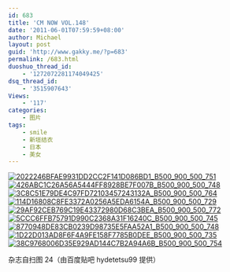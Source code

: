 ```yaml
---
id: 683
title: 'CM NOW VOL.148'
date: '2011-06-01T07:59:59+08:00'
author: Michael
layout: post
guid: 'http://www.gakky.me/?p=683'
permalink: /683.html
duoshuo_thread_id:
    - '1272072281174049425'
dsq_thread_id:
    - '3515907643'
Views:
    - '117'
categories:
    - 图片
tags:
    - smile
    - 新垣结衣
    - 日本
    - 美女
---
```


[![2022246BFAE9931DD2CC2F141D086BD1_B500_900_500_751](http://www.yui-aragaki.org/wp-content/uploads/img/2022246BFAE9931DD2CC2F141D086BD1_B500_900_500_751.jpeg)](http://www.yui-aragaki.org/wp-content/uploads/img/2022246BFAE9931DD2CC2F141D086BD1_B1280_1280_681_1023.jpeg) [![426ABC1C26A56A5444FF8928BE7F007B_B500_900_500_748](http://www.yui-aragaki.org/wp-content/uploads/img/426ABC1C26A56A5444FF8928BE7F007B_B500_900_500_748.jpeg)](http://www.yui-aragaki.org/wp-content/uploads/img/426ABC1C26A56A5444FF8928BE7F007B_B1280_1280_683_1023.jpeg) [![3C8C51E79DE4C97FD72103457243132A_B500_900_500_764](http://www.yui-aragaki.org/wp-content/uploads/img/3C8C51E79DE4C97FD72103457243132A_B500_900_500_764.jpeg)](http://www.yui-aragaki.org/wp-content/uploads/img/3C8C51E79DE4C97FD72103457243132A_B1280_1280_669_1023.jpeg) [![114D16808C8FE3372A0256A5EDA6154A_B500_900_500_729](http://www.yui-aragaki.org/wp-content/uploads/img/114D16808C8FE3372A0256A5EDA6154A_B500_900_500_729.jpeg)](http://www.yui-aragaki.org/wp-content/uploads/img/114D16808C8FE3372A0256A5EDA6154A_B1280_1280_701_1023.jpeg) [![29AF92CEB769C19E43372980D68C3BEA_B500_900_500_772](http://www.yui-aragaki.org/wp-content/uploads/img/29AF92CEB769C19E43372980D68C3BEA_B500_900_500_772.jpeg)](http://www.yui-aragaki.org/wp-content/uploads/img/29AF92CEB769C19E43372980D68C3BEA_B1280_1280_663_1024.jpeg) [![5CCC6FFB75791D990C2368A31F16240C_B500_900_500_745](http://www.yui-aragaki.org/wp-content/uploads/img/5CCC6FFB75791D990C2368A31F16240C_B500_900_500_745.jpeg)](http://www.yui-aragaki.org/wp-content/uploads/img/5CCC6FFB75791D990C2368A31F16240C_B1280_1280_687_1024.jpeg) [![8770948DE83CB0239D98735E5FAA52A1_B500_900_500_748](http://www.yui-aragaki.org/wp-content/uploads/img/8770948DE83CB0239D98735E5FAA52A1_B500_900_500_748.jpeg)](http://www.yui-aragaki.org/wp-content/uploads/img/8770948DE83CB0239D98735E5FAA52A1_B1280_1280_683_1023.jpeg) [![1D22D013AD8F6F4A9FE158F7785B0DEE_B500_900_500_735](http://www.yui-aragaki.org/wp-content/uploads/img/1D22D013AD8F6F4A9FE158F7785B0DEE_B500_900_500_735.jpeg)](http://www.yui-aragaki.org/wp-content/uploads/img/1D22D013AD8F6F4A9FE158F7785B0DEE_B1280_1280_695_1023.jpeg) [![38C9768006D35E929AD144C7B2A94A6B_B500_900_500_754](http://www.yui-aragaki.org/wp-content/uploads/img/38C9768006D35E929AD144C7B2A94A6B_B500_900_500_754.jpeg)](http://www.yui-aragaki.org/wp-content/uploads/img/38C9768006D35E929AD144C7B2A94A6B_B1280_1280_678_1023.jpeg)

杂志自扫图 24（由百度贴吧 hydetetsu99 提供）